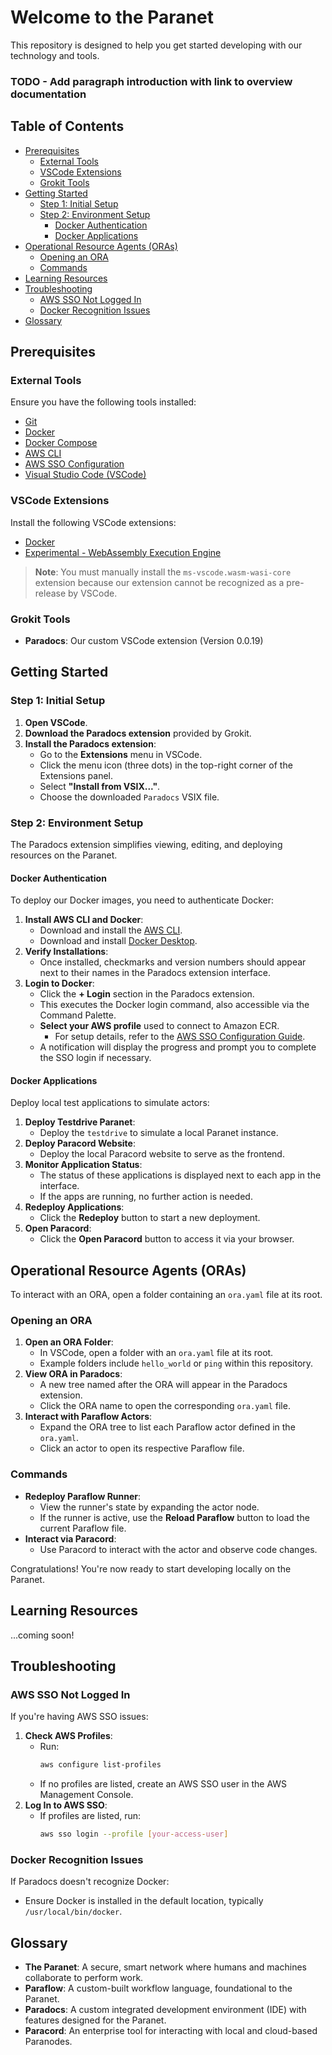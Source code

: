 # Welcome to the Paranet

This repository is designed to help you get started developing with our technology and tools.

### TODO - Add paragraph introduction with link to overview documentation


## Table of Contents

- [Prerequisites](#prerequisites)
  - [External Tools](#external-tools)
  - [VSCode Extensions](#vscode-extensions)
  - [Grokit Tools](#grokit-tools)
- [Getting Started](#getting-started)
  - [Step 1: Initial Setup](#step-1-initial-setup)
  - [Step 2: Environment Setup](#step-2-environment-setup)
    - [Docker Authentication](#docker-authentication)
    - [Docker Applications](#docker-applications)
- [Operational Resource Agents (ORAs)](#operational-resource-agents-oras)
  - [Opening an ORA](#opening-an-ora)
  - [Commands](#commands)
- [Learning Resources](#learning-resources)
- [Troubleshooting](#troubleshooting)
  - [AWS SSO Not Logged In](#aws-sso-not-logged-in)
  - [Docker Recognition Issues](#docker-recognition-issues)
- [Glossary](#glossary)

## Prerequisites

### External Tools

Ensure you have the following tools installed:

- [Git](https://git-scm.com/downloads)
- [Docker](https://www.docker.com/products/docker-desktop)
- [Docker Compose](https://docs.docker.com/compose/install/)
- [AWS CLI](https://aws.amazon.com/cli/)
- [AWS SSO Configuration](https://docs.aws.amazon.com/singlesignon/latest/userguide/what-is.html)
- [Visual Studio Code (VSCode)](https://code.visualstudio.com/)

### VSCode Extensions

Install the following VSCode extensions:

- [Docker](https://marketplace.visualstudio.com/items?itemName=ms-azuretools.vscode-docker)
- [Experimental - WebAssembly Execution Engine](https://marketplace.visualstudio.com/items?itemName=ms-vscode.wasm-wasi-core)

> **Note**: You must manually install the `ms-vscode.wasm-wasi-core` extension because our extension cannot be recognized as a pre-release by VSCode.

### Grokit Tools

- **Paradocs**: Our custom VSCode extension (Version 0.0.19)

## Getting Started

### Step 1: Initial Setup

1. **Open VSCode**.
2. **Download the Paradocs extension** provided by Grokit.
3. **Install the Paradocs extension**:
   - Go to the **Extensions** menu in VSCode.
   - Click the menu icon (three dots) in the top-right corner of the Extensions panel.
   - Select **"Install from VSIX..."**.
   - Choose the downloaded `Paradocs` VSIX file.

### Step 2: Environment Setup

The Paradocs extension simplifies viewing, editing, and deploying resources on the Paranet.

#### Docker Authentication

To deploy our Docker images, you need to authenticate Docker:

1. **Install AWS CLI and Docker**:
   - Download and install the [AWS CLI](https://aws.amazon.com/cli/).
   - Download and install [Docker Desktop](https://www.docker.com/products/docker-desktop).
2. **Verify Installations**:
   - Once installed, checkmarks and version numbers should appear next to their names in the Paradocs extension interface.
3. **Login to Docker**:
   - Click the **+ Login** section in the Paradocs extension.
   - This executes the Docker login command, also accessible via the Command Palette.
   - **Select your AWS profile** used to connect to Amazon ECR.
     - For setup details, refer to the [AWS SSO Configuration Guide](https://docs.aws.amazon.com/singlesignon/latest/userguide/what-is.html).
   - A notification will display the progress and prompt you to complete the SSO login if necessary.

#### Docker Applications

Deploy local test applications to simulate actors:

1. **Deploy Testdrive Paranet**:
   - Deploy the `testdrive` to simulate a local Paranet instance.
2. **Deploy Paracord Website**:
   - Deploy the local Paracord website to serve as the frontend.
3. **Monitor Application Status**:
   - The status of these applications is displayed next to each app in the interface.
   - If the apps are running, no further action is needed.
4. **Redeploy Applications**:
   - Click the **Redeploy** button to start a new deployment.
5. **Open Paracord**:
   - Click the **Open Paracord** button to access it via your browser.

## Operational Resource Agents (ORAs)

To interact with an ORA, open a folder containing an `ora.yaml` file at its root.

### Opening an ORA

1. **Open an ORA Folder**:
   - In VSCode, open a folder with an `ora.yaml` file at its root.
   - Example folders include `hello_world` or `ping` within this repository.
2. **View ORA in Paradocs**:
   - A new tree named after the ORA will appear in the Paradocs extension.
   - Click the ORA name to open the corresponding `ora.yaml` file.
3. **Interact with Paraflow Actors**:
   - Expand the ORA tree to list each Paraflow actor defined in the `ora.yaml`.
   - Click an actor to open its respective Paraflow file.

### Commands

- **Redeploy Paraflow Runner**:
  - View the runner's state by expanding the actor node.
  - If the runner is active, use the **Reload Paraflow** button to load the current Paraflow file.
- **Interact via Paracord**:
  - Use Paracord to interact with the actor and observe code changes.

Congratulations! You're now ready to start developing locally on the Paranet.

## Learning Resources

...coming soon!

## Troubleshooting

### AWS SSO Not Logged In

If you're having AWS SSO issues:

1. **Check AWS Profiles**:
   - Run:
     ```bash
     aws configure list-profiles
     ```
   - If no profiles are listed, create an AWS SSO user in the AWS Management Console.
2. **Log In to AWS SSO**:
   - If profiles are listed, run:
     ```bash
     aws sso login --profile [your-access-user]
     ```

### Docker Recognition Issues

If Paradocs doesn't recognize Docker:

- Ensure Docker is installed in the default location, typically `/usr/local/bin/docker`.

## Glossary

- **The Paranet**: A secure, smart network where humans and machines collaborate to perform work.
- **Paraflow**: A custom-built workflow language, foundational to the Paranet.
- **Paradocs**: A custom integrated development environment (IDE) with features designed for the Paranet.
- **Paracord**: An enterprise tool for interacting with local and cloud-based Paranodes.
